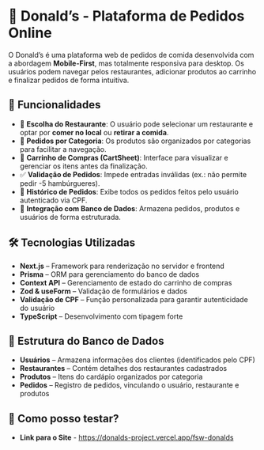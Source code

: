 # 🍔 Donald’s - Plataforma de Pedidos Online

O Donald’s é uma plataforma web de pedidos de comida desenvolvida com a abordagem **Mobile-First**, mas totalmente responsiva para desktop. Os usuários podem navegar pelos restaurantes, adicionar produtos ao carrinho e finalizar pedidos de forma intuitiva.

## 🚀 Funcionalidades

- 🏪 **Escolha do Restaurante**: O usuário pode selecionar um restaurante e optar por **comer no local** ou **retirar a comida**.  
- 📂 **Pedidos por Categoria**: Os produtos são organizados por categorias para facilitar a navegação.  
- 🛒 **Carrinho de Compras (CartSheet)**: Interface para visualizar e gerenciar os itens antes da finalização.  
- ✅ **Validação de Pedidos**: Impede entradas inválidas (ex.: não permite pedir -5 hambúrgueres).  
- 📌 **Histórico de Pedidos**: Exibe todos os pedidos feitos pelo usuário autenticado via CPF.  
- 💾 **Integração com Banco de Dados**: Armazena pedidos, produtos e usuários de forma estruturada.  

## 🛠 Tecnologias Utilizadas

- **Next.js** – Framework para renderização no servidor e frontend  
- **Prisma** – ORM para gerenciamento do banco de dados  
- **Context API** – Gerenciamento de estado do carrinho de compras  
- **Zod & useForm** – Validação de formulários e dados  
- **Validação de CPF** – Função personalizada para garantir autenticidade do usuário  
- **TypeScript** – Desenvolvimento com tipagem forte  

## 📂 Estrutura do Banco de Dados

- **Usuários** – Armazena informações dos clientes (identificados pelo CPF)  
- **Restaurantes** – Contém detalhes dos restaurantes cadastrados  
- **Produtos** – Itens do cardápio organizados por categoria  
- **Pedidos** – Registro de pedidos, vinculando o usuário, restaurante e produtos

## 👀 Como posso testar?
- **Link para o Site** - https://donalds-project.vercel.app/fsw-donalds
